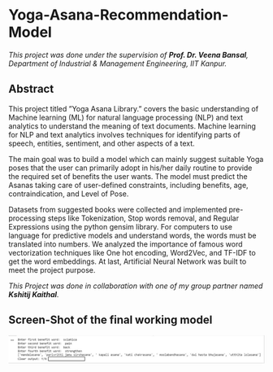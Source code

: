 # Yoga-Asana-Recommendation-Model

*This project was done under the supervision of **Prof. Dr. Veena Bansal**, Department of Industrial & Management Engineering, IIT Kanpur.*<br>

## **Abstract**
This project titled ”Yoga Asana Library.” covers the basic understanding of Machine
learning (ML) for natural language processing (NLP) and text analytics to understand
the meaning of text documents. Machine learning for NLP and text analytics involves
techniques for identifying parts of speech, entities, sentiment, and other aspects of a text.

The main goal was to build a model which can mainly suggest suitable Yoga poses that the
user can primarily adopt in his/her daily routine to provide the required set of benefits the
user wants. The model must predict the Asanas taking care of user-defined constraints,
including benefits, age, contraindication, and Level of Pose. 

Datasets from suggested books were collected and implemented pre-processing steps like
Tokenization, Stop words removal, and Regular Expressions using the python gensim
library. For computers to use language for predictive models and understand words, the
words must be translated into numbers. We analyzed the importance of famous word
vectorization techniques like One hot encoding, Word2Vec, and TF-IDF to get the word
embeddings. At last, Artificial Neural Network was built to meet the project purpose.<br/>

*This Project was done in collaboration with one of my group partner named **Kshitij Kaithal**.*

## **Screen-Shot of the final working model**
![Alt text](https://github.com/richa1711/Yoga-Asana-Recommendation-Model/blob/main/WhatsApp%20Image%202022-07-15%20at%205.27.37%20PM.jpeg)
